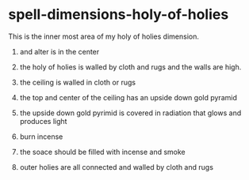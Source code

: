 # spell-dimensions-holy-of-holies
This is the inner most area of my holy of holies dimension.

1. and alter is in the center
   
2. the holy of holies is walled by cloth and rugs and the walls are high.

4. the ceiling is walled in cloth or rugs

5. the top and center of the ceiling has an upside down gold pyramid

6. the upside down gold pyrimid is covered in radiation that glows and produces light

7. burn incense

8. the soace should be filled with incense and smoke

9. outer holies are all connected and walled by cloth and rugs
